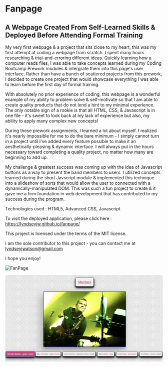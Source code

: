 # Fanpage

## A Webpage Created From Self-Learned Skills & Deployed Before Attending Formal Training

My very first webpage & a project that sits close to my heart, this was my first attempt at coding a webpage from scratch. I spent many hours researching & trial-and-erroring different ideas. Quickly learning how a computer reads files, I was able to take concepts learned during my Coding Bootcamp Prework modules & intergrate them into this page's user interface. Rather than have a bunch of scattered projects from this prework, I decided to create one project that would showcase everything I was able to learn before the first day of formal training.

With absolutely no prior experience of coding, this webpage is a wonderful example of my ability to problem solve & self-motivate so that I am able to create quality products that do not lend a hint to my minimal experience. The only notable sign of a rookie is that all HTML, CSS, & Javascript is in one file - it's sweet to look back at my lack of experience but also, my ability to apply many complex new concepts!

During these prework assignments, I learned a lot about myself. I realized it's nearly impossible for me to do the bare minimum - I simply cannot turn in a project until I've added every feature possible to make it an aesthetically-pleasing & dynamic interface. I will always put in the hours necessary toward completing a quality project, no matter how many are beginning to add up. 

My challenge & greatest success was coming up with the idea of Javascript buttons as a way to present the band members to users. I utilized concepts learned during the short Javscript module & implemented this technique into a slideshow of sorts that would allow the user to connected with a dynamically-manipulated DOM. This was such a fun project to create & it gave me a firm foundation in web development that has contributed to my success during the program.

Technologies used : HTML5, Advanced CSS, Javascript

To visit the deployed application, please click here : https://lyndseyjw.github.io/fanpage/

This project is licensed under the terms of the MIT license.

I am the sole contributor to this project - you can contact me at lyndseyjwatson@gmail.com

I hope you enjoy! 

![FanPage](./assets/images/fanpage.png)

![Dynamically Changing Member Photos With Buttons](./assets/images/member-buttons.png)